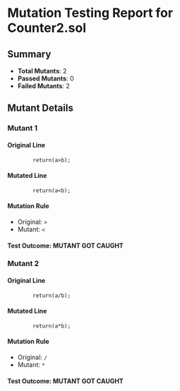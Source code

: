 # Mutation Testing Report for Counter2.sol

## Summary
- **Total Mutants**: 2
- **Passed Mutants**: 0
- **Failed Mutants**: 2

## Mutant Details

### Mutant 1
#### Original Line
```solidity
        return(a>b);
```
#### Mutated Line
```solidity
        return(a<b);
```
#### Mutation Rule
- Original: `>`
- Mutant: `<`
#### Test Outcome: **MUTANT GOT CAUGHT**

### Mutant 2
#### Original Line
```solidity
        return(a/b);
```
#### Mutated Line
```solidity
        return(a*b);
```
#### Mutation Rule
- Original: `/`
- Mutant: `*`
#### Test Outcome: **MUTANT GOT CAUGHT**

